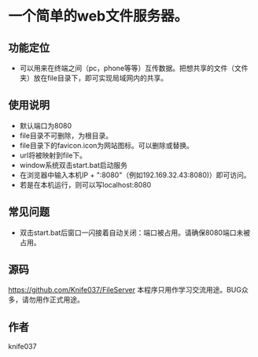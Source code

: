 # 一个简单的web文件服务器。
## 功能定位
* 可以用来在终端之间（pc，phone等等）互传数据。把想共享的文件（文件夹）放在file目录下，即可实现局域网内的共享。
## 使用说明
* 默认端口为8080
* file目录不可删除，为根目录。
* file目录下的favicon.icon为网站图标。可以删除或替换。
* url将被映射到file下。
* window系统双击start.bat启动服务
* 在浏览器中输入本机IP + ":8080"（例如192.169.32.43:8080)）即可访问。
* 若是在本机运行，则可以写localhost:8080
## 常见问题
* 双击start.bat后窗口一闪接着自动关闭：端口被占用。请确保8080端口未被占用。
## 源码
https://github.com/Knife037/FileServer
本程序只用作学习交流用途。BUG众多，请勿用作正式用途。

## 作者
knife037
